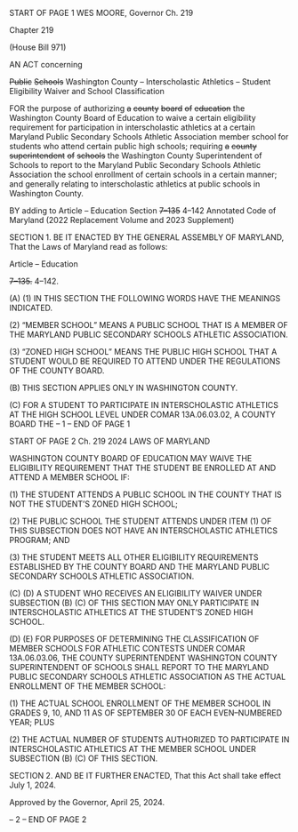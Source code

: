 START OF PAGE 1
WES MOORE, Governor Ch. 219

Chapter 219

(House Bill 971)

AN ACT concerning

~~Public~~ ~~Schools~~ Washington County – Interscholastic Athletics – Student
Eligibility Waiver and School Classification

FOR the purpose of authorizing ~~a~~ ~~county~~ ~~board~~ ~~of~~ ~~education~~ the Washington County Board
of Education to waive a certain eligibility requirement for participation in
interscholastic athletics at a certain Maryland Public Secondary Schools Athletic
Association member school for students who attend certain public high schools;
requiring ~~a~~ ~~county~~ ~~superintendent~~ ~~of~~ ~~schools~~ the Washington County
Superintendent of Schools to report to the Maryland Public Secondary Schools
Athletic Association the school enrollment of certain schools in a certain manner;
and generally relating to interscholastic athletics at public schools in Washington
County.

BY adding to
Article – Education
Section ~~7–135~~ 4–142
Annotated Code of Maryland
(2022 Replacement Volume and 2023 Supplement)

SECTION 1. BE IT ENACTED BY THE GENERAL ASSEMBLY OF MARYLAND,
That the Laws of Maryland read as follows:

Article – Education

~~7–135.~~ 4–142.

(A) (1) IN THIS SECTION THE FOLLOWING WORDS HAVE THE MEANINGS
INDICATED.

(2) “MEMBER SCHOOL” MEANS A PUBLIC SCHOOL THAT IS A MEMBER
OF THE MARYLAND PUBLIC SECONDARY SCHOOLS ATHLETIC ASSOCIATION.

(3) “ZONED HIGH SCHOOL” MEANS THE PUBLIC HIGH SCHOOL THAT
A STUDENT WOULD BE REQUIRED TO ATTEND UNDER THE REGULATIONS OF THE
COUNTY BOARD.

(B) THIS SECTION APPLIES ONLY IN WASHINGTON COUNTY.

(C) FOR A STUDENT TO PARTICIPATE IN INTERSCHOLASTIC ATHLETICS AT
THE HIGH SCHOOL LEVEL UNDER COMAR 13A.06.03.02, A COUNTY BOARD THE
– 1 –
END OF PAGE 1

START OF PAGE 2
Ch. 219 2024 LAWS OF MARYLAND

WASHINGTON COUNTY BOARD OF EDUCATION MAY WAIVE THE ELIGIBILITY
REQUIREMENT THAT THE STUDENT BE ENROLLED AT AND ATTEND A MEMBER
SCHOOL IF:

(1) THE STUDENT ATTENDS A PUBLIC SCHOOL IN THE COUNTY THAT
IS NOT THE STUDENT’S ZONED HIGH SCHOOL;

(2) THE PUBLIC SCHOOL THE STUDENT ATTENDS UNDER ITEM (1) OF
THIS SUBSECTION DOES NOT HAVE AN INTERSCHOLASTIC ATHLETICS PROGRAM;
AND

(3) THE STUDENT MEETS ALL OTHER ELIGIBILITY REQUIREMENTS
ESTABLISHED BY THE COUNTY BOARD AND THE MARYLAND PUBLIC SECONDARY
SCHOOLS ATHLETIC ASSOCIATION.

(C) (D) A STUDENT WHO RECEIVES AN ELIGIBILITY WAIVER UNDER
SUBSECTION (B) (C) OF THIS SECTION MAY ONLY PARTICIPATE IN INTERSCHOLASTIC
ATHLETICS AT THE STUDENT’S ZONED HIGH SCHOOL.

(D) (E) FOR PURPOSES OF DETERMINING THE CLASSIFICATION OF
MEMBER SCHOOLS FOR ATHLETIC CONTESTS UNDER COMAR 13A.06.03.06, THE
COUNTY SUPERINTENDENT WASHINGTON COUNTY SUPERINTENDENT OF SCHOOLS
SHALL REPORT TO THE MARYLAND PUBLIC SECONDARY SCHOOLS ATHLETIC
ASSOCIATION AS THE ACTUAL ENROLLMENT OF THE MEMBER SCHOOL:

(1) THE ACTUAL SCHOOL ENROLLMENT OF THE MEMBER SCHOOL IN
GRADES 9, 10, AND 11 AS OF SEPTEMBER 30 OF EACH EVEN–NUMBERED YEAR; PLUS

(2) THE ACTUAL NUMBER OF STUDENTS AUTHORIZED TO
PARTICIPATE IN INTERSCHOLASTIC ATHLETICS AT THE MEMBER SCHOOL UNDER
SUBSECTION (B) (C) OF THIS SECTION.

SECTION 2. AND BE IT FURTHER ENACTED, That this Act shall take effect July
1, 2024.

Approved by the Governor, April 25, 2024.

– 2 –
END OF PAGE 2